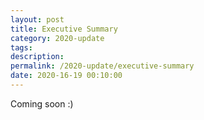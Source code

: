 ```yaml
---
layout: post
title: Executive Summary
category: 2020-update
tags:
description:
permalink: /2020-update/executive-summary
date: 2020-16-19 00:10:00
---
```


Coming soon :)
